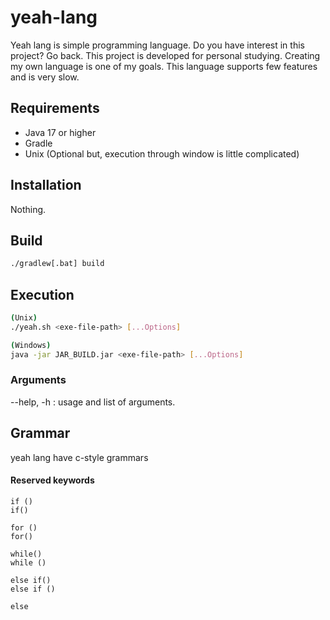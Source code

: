 # yeah-lang
Yeah lang is simple programming language.
Do you have interest in this project? Go back.
This project is developed for personal studying.
Creating my own language is one of my goals. This language supports
few features and is very slow.


## Requirements
- Java 17 or higher
- Gradle
- Unix (Optional but, execution through window is little complicated)

## Installation
Nothing.

## Build
```bash
./gradlew[.bat] build
```

## Execution
```bash
(Unix)
./yeah.sh <exe-file-path> [...Options]

(Windows)
java -jar JAR_BUILD.jar <exe-file-path> [...Options]
```

### Arguments
--help, -h : usage and list of arguments.

## Grammar
yeah lang have c-style grammars
#### Reserved keywords
```
if ()
if()

for ()
for()

while()
while ()

else if()
else if ()

else
```